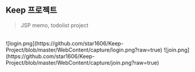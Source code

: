 ## Keep 프로젝트
> JSP memo, todolist project
</br>
![login.png](https://github.com/star1606/Keep-Project/blob/master/WebContent/capture/login.png?raw=true)
![join.png](https://github.com/star1606/Keep-Project/blob/master/WebContent/capture/join.png?raw=true)

